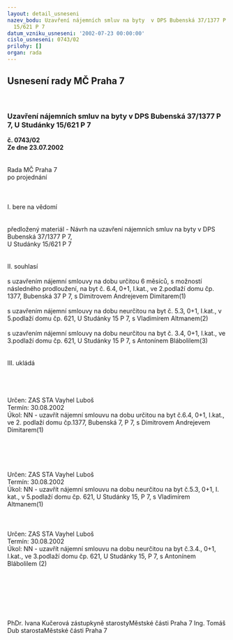 ```yaml
---
layout: detail_usneseni
nazev_bodu: Uzavření nájemních smluv na byty  v DPS Bubenská 37/1377 P 7,  U Studánky
  15/621 P 7
datum_vzniku_usneseni: '2002-07-23 00:00:00'
cislo_usneseni: 0743/02
prilohy: []
organ: rada
---
```

<div id="ucUsn_pList" class="usn">
	<span><h2>Usnesení rady MČ Praha 7 </h2>
<br></span><div class="standBody">
<span><h3>Uzavření nájemních smluv na byty  v DPS Bubenská 37/1377 P 7,  U Studánky 15/621 P 7</h3></span><div class="center">
		<strong>č. 0743/02</strong><br>
	</div>
<div class="center">
		<strong>Ze dne 23.07.2002</strong><br><br>
	</div>
<br>Rada MČ Praha 7<br>po projednání<br><br><br><br>I.	bere na vědomí<br><br> <br>předložený materiál - Návrh na uzavření nájemních smluv na byty  v DPS Bubenská 37/1377 P 7, <br>U Studánky 15/621 P 7<br><br><br>II.	souhlasí<br><br>s uzavřením nájemní smlouvy na dobu určitou 6 měsíců, s možností následného prodloužení, na byt č. 6.4, 0+1, I.kat., ve 2.podlaží domu čp. 1377, Bubenská 37 P 7, s Dimitrovem Andrejevem Dimitarem(1)<br> <br>s uzavřením nájemní smlouvy na dobu neurčitou na byt č. 5.3, 0+1, I.kat., v  5.podlaží domu čp. 621, U Studánky 15 P 7, s Vladimírem Altmanem(2)<br><br>s uzavřením nájemní smlouvy na dobu neurčitou na byt č. 3.4, 0+1, I.kat.,  ve 3.podlaží domu čp. 621, U Studánky 15 P 7, s Antonínem Blábolilem(3)<br><br>                         			     <br>III.	ukládá <br><br> <br><br> <br>Určen:	ZAS STA Vayhel Luboš<br>Termín: 30.08.2002<br>Úkol:	NN - uzavřít nájemní smlouvu na dobu určitou na byt č.6.4, 0+1, I.kat., ve 2. podlaží domu čp.1377, Bubenská 7,  P 7, s Dimitrovem Andrejevem Dimitarem(1)<br> <br><br><br><br> <br>Určen:	ZAS STA Vayhel Luboš<br>Termín: 30.08.2002<br>Úkol:	NN - uzavřít nájemní smlouvu na dobu neurčitou na byt č.5.3, 0+1, I. kat., v 5.podlaží domu čp. 621, U Studánky 15, P 7, s Vladimírem Altmanem(1)<br> <br><br> <br>Určen:	ZAS STA Vayhel Luboš<br>Termín: 30.08.2002<br>Úkol:	NN - uzavřít nájemní smlouvu na dobu neurčitou na byt č.3.4., 0+1, I.kat., ve  3.podlaží domu čp. 621, U Studánky 15, P 7, s Antonínem Blábolilem (2)<br> <br><br><br><br><br> <br>	<br>PhDr. Ivana Kučerová zástupkyně starostyMěstské části Praha 7	Ing. Tomáš Dub starostaMěstské části Praha 7<br>	<br><br>
</div>
</div>